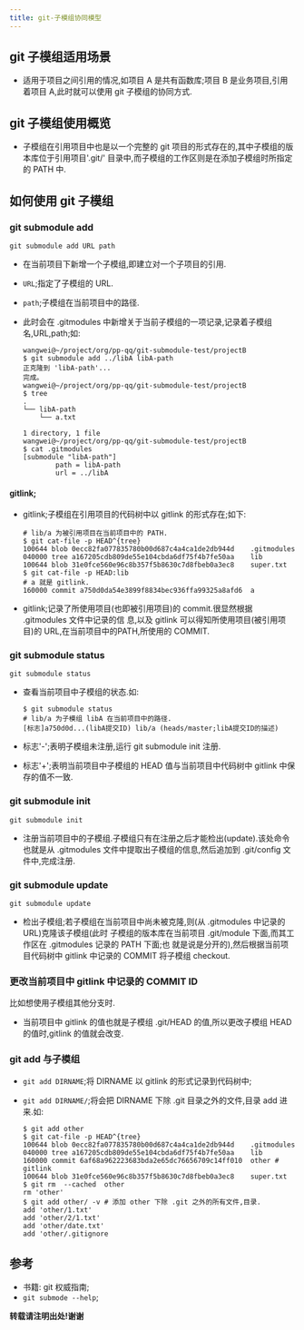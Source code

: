 ```yaml
---
title: git-子模组协同模型
---
```


## git 子模组适用场景
*   适用于项目之间引用的情况,如项目 A 是共有函数库;项目 B 是业务项目,引用着项目 A,此时就可以使用
    git 子模组的协同方式.

## git 子模组使用概览

*   子模组在引用项目中也是以一个完整的 git 项目的形式存在的,其中子模组的版本库位于引用项目'.git/'
    目录中,而子模组的工作区则是在添加子模组时所指定的 PATH 中.


## 如何使用 git 子模组

### git submodule add

```shell
git submodule add URL path
```

*   在当前项目下新增一个子模组,即建立对一个子项目的引用.
*   `URL`;指定了子模组的 URL.
*   `path`;子模组在当前项目中的路径.
*   此时会在 .gitmodules 中新增关于当前子模组的一项记录,记录着子模组名,URL,path;如:

    ```shell
    wangwei@~/project/org/pp-qq/git-submodule-test/projectB
    $ git submodule add ../libA libA-path
    正克隆到 'libA-path'...
    完成。
    wangwei@~/project/org/pp-qq/git-submodule-test/projectB
    $ tree
    .
    └── libA-path
        └── a.txt

    1 directory, 1 file
    wangwei@~/project/org/pp-qq/git-submodule-test/projectB
    $ cat .gitmodules
    [submodule "libA-path"]
            path = libA-path
            url = ../libA
    ```

#### gitlink;

*   gitlink;子模组在引用项目的代码树中以 gitlink 的形式存在;如下:

    ```shell
    # lib/a 为被引用项目在当前项目中的 PATH.
    $ git cat-file -p HEAD^{tree}
    100644 blob 0ecc82fa077835780b00d687c4a4ca1de2db944d    .gitmodules
    040000 tree a167205cdb809de55e104cbda6df75f4b7fe50aa    lib
    100644 blob 31e0fce560e96c8b357f5b8630c7d8fbeb0a3ec8    super.txt
    $ git cat-file -p HEAD:lib
    # a 就是 gitlink.
    160000 commit a750d0da54e3899f8834bec936ffa99325a8afd6  a
    ```

*   gitlink;记录了所使用项目(也即被引用项目)的 commit.很显然根据 .gitmodules 文件中记录的信
    息,以及 gitlink 可以得知所使用项目(被引用项目)的 URL,在当前项目中的PATH,所使用的 COMMIT.


### git submodule status

```shell
git submodule status
```

*   查看当前项目中子模组的状态.如:

    ```shell
    $ git submodule status
    # lib/a 为子模组 libA 在当前项目中的路径.
    [标志]a750d0d...(libA提交ID) lib/a (heads/master;libA提交ID的描述)
    ```

*   标志'-';表明子模组未注册,运行 git submodule init 注册.
*   标志'+';表明当前项目中子模组的 HEAD 值与当前项目中代码树中 gitlink 中保存的值不一致.


### git submodule init

```shell
git submodule init
```

*   注册当前项目中的子模组.子模组只有在注册之后才能检出(update).该处命令也就是从 .gitmodules
    文件中提取出子模组的信息,然后追加到 .git/config 文件中,完成注册.

### git submodule update

```shell
git submodule update
```

*   检出子模组;若子模组在当前项目中尚未被克隆,则(从 .gitmodules 中记录的 URL)克隆该子模组(此时
    子模组的版本库在当前项目 .git/module 下面,而其工作区在 .gitmodules 记录的 PATH 下面;也
    就是说是分开的),然后根据当前项目代码树中 gitlink 中记录的 COMMIT 将子模组 checkout.

### 更改当前项目中 gitlink 中记录的 COMMIT ID

比如想使用子模组其他分支时.

*   当前项目中 gitlink 的值也就是子模组 .git/HEAD 的值,所以更改子模组 HEAD 的值时,gitlink
    的值就会改变.

### git add 与子模组

*   `git add DIRNAME`;将 DIRNAME 以 gitlink 的形式记录到代码树中;
*   `git add DIRNAME/`;将会把 DIRNAME 下除 .git 目录之外的文件,目录 add 进来.如:

    ```shell
    $ git add other
    $ git cat-file -p HEAD^{tree}
    100644 blob 0ecc82fa077835780b00d687c4a4ca1de2db944d    .gitmodules
    040000 tree a167205cdb809de55e104cbda6df75f4b7fe50aa    lib
    160000 commit 6af68a962223683bda2e65dc76656709c14ff010  other # gitlink
    100644 blob 31e0fce560e96c8b357f5b8630c7d8fbeb0a3ec8    super.txt
    $ git rm  --cached  other
    rm 'other'
    $ git add other/ -v # 添加 other 下除 .git 之外的所有文件,目录.
    add 'other/1.txt'
    add 'other/2/1.txt'
    add 'other/date.txt'
    add 'other/.gitignore
    ```

## 参考

*   书籍: git 权威指南;
*   `git submode --help`;



**转载请注明出处!谢谢**
